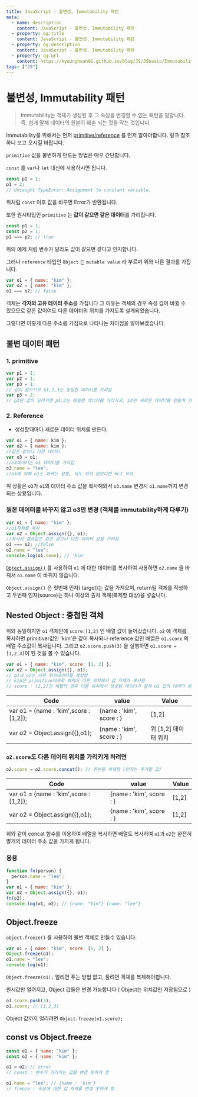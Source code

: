 ```yaml
---
title: JavaScript - 불변성, Immutability 패턴
meta:
  - name: description
    content: JavaScript - 불변성, Immutability 패턴
  - property: og:title
    content: JavaScript - 불변성, Immutability 패턴
  - property: og:description
    content: JavaScript - 불변성, Immutability 패턴
  - property: og:url
    content: https://kyounghwan01.github.io/blog/JS/JSbasic/Immutability/
tags: ["JS"]
---
```


# 불변성, Immutability 패턴

> Immutability는 객체가 생성된 후 그 속성을 변경할 수 없는 패턴을 말합니다.
> 즉, 쉽게 말해 데이터의 원본이 훼손 되는 것을 막는 것입니다.

Immutability를 위해서는 먼저 [primitive/reference](https://kyounghwan01.github.io/lala/primitive-reference/) 를 먼저 알아야합니다.
링크 참조하니 보고 오시길 바랍니다.

`primitive` 값을 불변하게 만드는 방법은 매우 간단합니다.

`const` 를 `var`나 `let` 대신에 사용하시면 됩니다.

```js
const p1 = 1;
p1 = 2;
// Uncaught TypeError: Assignment to constant variable.
```

위처럼 `const` 이후 값을 바꾸면 Error가 반환됩니다.

또한 원시타입인 `primitive` 는 **값이 같으면 같은 데이터**를 가리킵니다.

```js
const p1 = 1;
const p2 = 1;
p1 === p2; // true
```

위의 예제 처럼 변수가 달라도 값이 같으면 같다고 인지합니다.

그러나 `reference` 타입인 `Object` 는 `mutable value` 라 부르며 위와 다른 결과를 가집니다.

```js
var o1 = { name: "kim" };
var o2 = { name: "kim" };
o1 === o2; // false
```

객체는 **각자의 고유 데이터 주소**를 가집니다 그 이유는 객체의 경우 속성 값이 바뀔 수 있으므로 같은 값이여도 다른 데이터의 위치를 가지도록 설계되었습니다.

그렇다면 이렇게 다른 주소를 가짐으로 나타나는 차이점을 알아보겠습니다.

## 불변 데이터 패턴

### 1. primitive

```js
var p1 = 1;
var p2 = 1;
var p3 = 1;
// 값이 같으므로 p1,2,3는 동일한 데이터를 가리킴
var p3 = 2;
// p3만 값이 달라지면 p1,2는 동일한 데이터를 가리키고, p3만 새로운 데이터를 만들어 가리킴, 값이 달라지면 다른 값을 가리킴
```

### 2. Reference

- 생성할때마다 새로운 데이터 위치를 만든다.

```js
var o1 = { name: kim };
var o2 = { name: kim };
//값은 같으나 다른 데이터
var o3 = o1;
//o3데이터는 o1 데이터를 가리킴
o3.name = "lee";
//o3에 의해 o1도 바뀌는 상황, 의도 하지 않았다면 버그 우려
```

위 상황은 `o3`가 `o1`의 데이터 주소 값을 복사해와서 `o3.name` 변경시 `o1.name`까지 변경되는 상황입니다.

### 원본 데이터를 바꾸지 않고 o3만 변경 (객체를 immutability하게 다루기)

```js
var o1 = { name: "kim" };
//o1자체를 복사
var o2 = Object.assign({}, o1);
//복사의 결과값은 값은 같으나 다른 데이터 값을 가리킴
o1 === o2; //false
o2.name = "lee";
console.log(o1.name); // 'kim'
```

[`Object.assign()`](https://developer.mozilla.org/ko/docs/Web/JavaScript/Reference/Global_Objects/Object/assign) 를 사용하여 `o1` 에 대한 데이터를 복사하여 사용하면 `o2.name` 을 바꿔서 `o1.name` 이 바뀌지 않습니다.

`Object.assign()` 은 첫번째 인자( target)는 값을 가져오며, return될 객체를 작성하고 두번째 인자(source)는 하나 이상의 출처 객체(복제할 대상)을 넣습니다.

## Nested Object : 중첩된 객체

위와 동일하지만 `o1` 객체안에 `score:[1,2]` 인 배열 값이 들어갔습니다.
`o2` 에 객체를 복사하면 primitiver값인 'kim'은 값이 복사되나 reference 값인 배열은 `o1.score` 의 배열 주소값이 복사됩니다.
그리고 `o2.score.push(3)` 을 실행하면 `o1.score =[1,2,3]`이 된 것을 볼 수 있습니다.

```js
var o1 = { name: "kim", score: [1, 2] };
var o2 = Object.assign({}, o1);
// o1과 o2는 다른 위치데이터를 생성함
// kim은 primitive이므로 복제시 다른 위치에서 값 자체가 복사됨
// score : [1,2]인 배열의 경우 다른 위치에서 생성된 데이터가 원래 o1 값의 데이터 위치를 가리킴
```

| Code                                   | value                    | Value                |
| -------------------------------------- | ------------------------ | -------------------- |
| var o1 = {name : 'kim',score : [1,2]}; | {name : 'kim', score : } | [1,2]                |
| var o2 = Object.assign({},o1);         | {name : 'kim', score : } | 위 [1,2] 데이터 위치 |

### `o2.score`도 다른 데이터 위치를 가리키게 하려면

```js
o2.score = o2.score.concat(); // 원본을 복제함 (인자는 추가할 값)
```

| Code                                   | value                    | Value |
| -------------------------------------- | ------------------------ | ----- |
| var o1 = {name : 'kim',score : [1,2]}; | {name : 'kim', score : } | [1,2] |
| var o2 = Object.assign({},o1);         | {name : 'kim', score : } | [1,2] |

위와 같이 concat 함수를 이용하여 배열을 복사하면 배열도 복사하여 `o1`과 `o2`는 완전히 별개의 데이터 주소 값을 가지게 됩니다.

### 응용

```js
function fn(person) {
  person.name = "lee";
}
var o1 = { name: "kim" };
var o2 = Object.assign({}, o1);
fn(o2);
console.log(o1, o2); // {name: "kim"} {name: "lee"}
```

## Object.freeze

`object.freeze()` 를 사용하여 불변 객체로 만들수 있습니다.

```js
var o1 = { name: "kim", score: [1, 2] };
Object.freeze(o1);
o1.name = "lee";
console.log(o1);
```

`Object.freeze(o1);` 얼리면 푸는 방법 없고, 풀려면 객체를 복제해야합니다.

원시값만 얼려지고, Object 값들은 변경 가능합니다 ( Object는 위치값만 저장됨으로 )

```js
o1.score.push(3);
o1.score; // [1,2,3]
```

Object 값까지 얼리려면 `Object.freeze(o1.score);`

## const vs Object.freeze

```js
const o1 = { name: "kim" };
const o2 = { name: "kim" };

o1 = o2; // error
// const : 변수가 가리키는 값을 변경 못하게 함

o1.name = "lee"; // {name : 'kim'}
// freeze : 속성에 대한 값 자체를 변경 못하게 함
```

<TagLinks />

<Comment />
